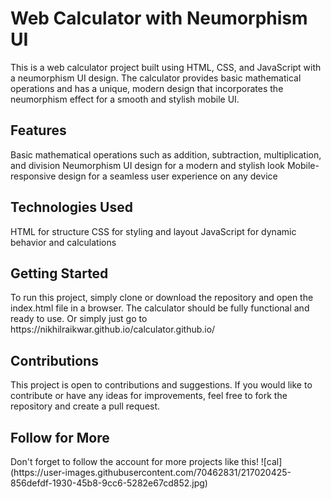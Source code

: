 <h1>Web Calculator with Neumorphism UI</h1>
This is a web calculator project built using HTML, CSS, and JavaScript with a neumorphism UI design. The calculator provides basic mathematical operations and has a unique, modern design that incorporates the neumorphism effect for a smooth and stylish mobile UI.

<h2>Features</h2>
Basic mathematical operations such as addition, subtraction, multiplication, and division
Neumorphism UI design for a modern and stylish look
Mobile-responsive design for a seamless user experience on any device
<br>
<h2>Technologies Used</h2>
HTML for structure
CSS for styling and layout
JavaScript for dynamic behavior and calculations
<h2>Getting Started</h2>
To run this project, simply clone or download the repository and open the index.html file in a browser. The calculator should be fully functional and ready to use.
Or  simply just go to https://nikhilraikwar.github.io/calculator.github.io/

<h2>Contributions</h2>
This project is open to contributions and suggestions. If you would like to contribute or have any ideas for improvements, feel free to fork the repository and create a pull request.

<h2>Follow for More</h2>
Don't forget to follow the account for more projects like this!
![cal](https://user-images.githubusercontent.com/70462831/217020425-856defdf-1930-45b8-9cc6-5282e67cd852.jpg)


